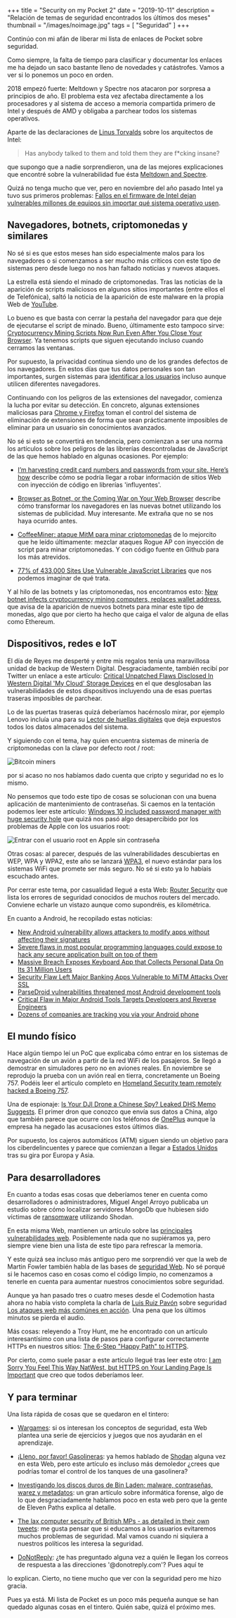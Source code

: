 +++
title = "Security on my Pocket 2"
date = "2019-10-11"
description = "Relación de temas de seguridad encontrados los últimos dos meses"
thumbnail = "/images/noimage.jpg"
tags = [ "Seguridad" ]
+++

 Continúo con mi afán de liberar mi lista de enlaces de Pocket sobre seguridad.
 
Como siempre, la falta de tiempo para clasificar y documentar los enlaces me ha dejado un saco bastante lleno de novedades
y catástrofes. Vamos a ver si lo ponemos un poco en orden.
 	
2018 empezó fuerte: Meltdown y Spectre nos atacaron por sorpresa a principios de año. El problema esta vez afectaba directamente
a los procesadores y al sistema de acceso a memoria compartida primero de Intel y después de AMD y obligaba a parchear todos 
los sistemas operativos.
 	
Aparte de las declaraciones de [Linus Torvalds](https://techcrunch.com/2018/01/22/linus-torvalds-declares-intel-fix-for-meltdown-spectre-complete-and-utter-garbage/)
sobre los arquitectos de Intel:
 	
> Has anybody talked to them and told them they are f*cking insane?
 
que supongo que a nadie sorprendieron, una de las mejores explicaciones que encontré sobre la vulnerabilidad fue ésta
[Meltdown and Spectre](https://meltdownattack.com/).

Quizá no tenga mucho que ver, pero en noviembre del año pasado Intel ya tuvo sus primeros problemas:
[Fallos en el firmware de Intel dejan vulnerables millones de equipos sin importar qué sistema operativo usen](https://www.genbeta.com/seguridad/fallos-en-el-firmware-de-intel-dejan-vulnerables-millones-de-equipos-sin-importar-que-sistema-operativo-usen).

## Navegadores, botnets, criptomonedas y similares

No sé si es que estos meses han sido especialmente malos para los navegadores o si comenzamos a ser mucho más críticos con este
tipo de sistemas pero desde luego no nos han faltado noticias y nuevos ataques.
	
La estrella está siendo el minado de criptomonedas. Tras las noticias de la aparición de scripts maliciosos en algunos sitios
importantes (entre ellos el de Telefónica), saltó la noticia de la aparición de este malware en la propia
Web de [YouTube](https://arstechnica.com/information-technology/2018/01/now-even-youtube-serves-ads-with-cpu-draining-cryptocurrency-miners/).
	
Lo bueno es que basta con cerrar la pestaña del navegador para que deje de ejecutarse el script de minado. Bueno, últimamente
esto tampoco sirve: [Cryptocurrency Mining Scripts Now Run Even After You Close Your Browser](https://thehackernews.com/2017/11/cryptocurrency-mining-javascript.html).
Ya tenemos scripts que siguen ejecutando incluso cuando cerramos las ventanas.
	
Por supuesto, la privacidad continua siendo uno de los grandes defectos de los navegadores. En estos días que tus datos
personales son tan importantes, surgen sistemas para
[identificar a los usuarios](http://www.microsiervos.com/archivo/seguridad/sitios-web-identificar-usuarios.html) incluso aunque utilicen diferentes navegadores.

Continuando con los peligros de las extensiones del navegador, comienza la lucha por evitar su detección. En concreto, algunas
extensiones maliciosas para [Chrome y Firefox](https://www.neowin.net/news/rogue-extensions-that-hijack-chrome--firefox-are-near-impossible-to-remove) 
toman el control del sistema de eliminación de extensiones de forma que sean prácticamente imposibles de eliminar para un usuario sin conocimientos avanzados.
	
No sé si esto se convertirá en tendencia, pero comienzan a ser una norma los artículos sobre los peligros de las librerías
descontroladas de JavaScript de las que hemos hablado en algunas ocasiones. Por ejemplo:
	
* [I’m harvesting credit card numbers and passwords from your site. Here’s how](https://hackernoon.com/im-harvesting-credit-card-numbers-and-passwords-from-your-site-here-s-how-9a8cb347c5b5) 
describe cómo se podría llegar a robar información de sitios Web con inyección de código en librerías 'influyentes'.

* [Browser as Botnet, or the Coming War on Your Web Browser](https://medium.com/@brannondorsey/browser-as-botnet-or-the-coming-war-on-your-web-browser-be920c4f718) 
describe cómo transformar los navegadores en las nuevas botnet utilizando los sistemas de publicidad. Muy interesante. Me extraña que no se nos haya ocurrido antes.
	
* [CoffeeMiner: ataque MitM para minar criptomonedas](https://blog.segu-info.com.ar/2018/01/coffeeminer-ataque-mitm-para-minar.html) 
de lo mejorcito que he leído últimamente: mezclar ataques Rogue AP con inyección de script para minar criptomonedas. Y con código fuente en Github para los
más atrevidos.
	
* [77% of 433,000 Sites Use Vulnerable JavaScript Libraries](https://snyk.io/blog/77-percent-of-sites-still-vulnerable/) 
que nos podemos imaginar de qué trata.
		
Y al hilo de las botnets y las criptomonedas, nos encontramos esto:
[New botnet infects cryptocurrency mining computers, replaces wallet address](https://arstechnica.com/information-technology/2018/01/in-the-wild-malware-preys-on-computers-dedicated-to-mining-cryptocurrency/), 
que avisa de la aparición de nuevos botnets para minar este tipo de monedas, algo que por cierto ha hecho que caiga el valor de alguna de ellas
como Ethereum.
 	
## Dispositivos, redes e IoT

El día de Reyes me desperté y entre mis regalos tenía una maravillosa unidad de backup de Western Digital. Desgraciadamente,
también recibí por Twitter un enlace a este artículo: 
[Critical Unpatched Flaws Disclosed In Western Digital 'My Cloud' Storage Devices](https://thehackernews.com/2018/01/western-digital-mycloud.html) 
en el que desglosaban las vulnerabilidades de estos dispositivos incluyendo una de esas puertas traseras imposibles de parchear.
	
Lo de las puertas traseras quizá deberíamos hacérnoslo mirar, por ejemplo Lenovo incluía una para su 
[Lector de huellas digitales](http://www.theregister.co.uk/2018/01/26/lenovo_thinkpad_fingerprint_manager_vulnerability/) 
que deja expuestos todos los datos almacenados del sistema.
		
Y siguiendo con el tema, hay quien encuentra sistemas de minería de criptomonedas con la clave por defecto root / root:

![Bitcoin miners](/blog/articles/seguridad/security-on-my-pocket-2/bitcoin-miners.jpg "Bitcoin miners")

por si acaso no nos habíamos dado cuenta que cripto y seguridad no es lo mismo.

No pensemos que todo este tipo de cosas se solucionan con una buena aplicación de mantenimiento de contraseñas. Si caemos
en la tentación podemos leer este artículo:
[Windows 10 included password manager with huge security hole](https://www.engadget.com/2017/12/16/windows-10-bundled-password-manager-had-security-flaw/) 
que quizá nos pasó algo desapercibido por los problemas de Apple con los usuarios root:
	
![Entrar con el usuario root en Apple sin contraseña](/blog/articles/seguridad/security-on-my-pocket-2/root-apple.jpg "Entrar con el usuario root en Apple sin contraseña")
	
Otras cosas: al parecer, después de las vulnerabilidades descubiertas en WEP, WPA y WPA2, este año se lanzará
[WPA3](https://www.engadget.com/2018/01/08/wifi-alliance-wpa3-standard/), el nuevo estándar
para los sistemas WiFi que promete ser más seguro. No sé si esto ya lo habíais escuchado antes.
	
Por cerrar este tema, por casualidad llegué a esta Web: [Router Security]({https://routersecurity.org/bugs.php)
que lista los errores de seguridad conocidos de muchos routers del mercado. Conviene echarle un vistazo aunque como supondréis, es kilométrica.
	
En cuanto a Android, he recopilado estas noticias:

* [New Android vulnerability allows attackers to modify apps without affecting their signatures](https://www.guardsquare.com/en/blog/new-android-vulnerability-allows-attackers-modify-apps-without-affecting-their-signatures)
* [Severe flaws in most popular programming languages could expose to hack any secure application built on top of them](http://securityaffairs.co/wordpress/66556/hacking/flaws-programming-languages-fuzzing.html)
* [Massive Breach Exposes Keyboard App that Collects Personal Data On Its 31 Million Users](https://thehackernews.com/2017/12/keyboard-data-breach.html)
* [Security Flaw Left Major Banking Apps Vulnerable to MiTM Attacks Over SSL](https://thehackernews.com/2017/12/mitm-ssl-pinning-hostname.html)
* [ParseDroid vulnerabilities threatened most Android development tools](https://www.developer-tech.com/news/2017/dec/07/parsedroid-vulnerabilities-threatened-most-android-development-tools/)
* [Critical Flaw in Major Android Tools Targets Developers and Reverse Engineers](https://thehackernews.com/2017/12/android-development-tools.html)
* [Dozens of companies are tracking you via your Android phone](https://medium.com/@dallincrump/dozens-of-companies-youve-never-heard-of-are-tracking-you-via-your-android-phone-d178c34ebc32)

## El mundo físico

Hace algún tiempo leí un PoC que explicaba cómo entrar en los sistemas de navegación de un avión a partir de la red WiFi de los pasajeros.
Se llegó a demostrar en simuladores pero no en aviones reales. En noviembre se reprodujo la prueba con un avión real en tierra,
concretamente un Boeing 757. Podéis leer el artículo completo en 
[Homeland Security team remotely hacked a Boeing 757](https://www.csoonline.com/article/3236721/security/homeland-security-team-remotely-hacked-a-boeing-757.amp.html).
		
Una de espionaje: [Is Your DJI Drone a Chinese Spy? Leaked DHS Memo Suggests](https://thehackernews.com/2017/12/dji-drone-china-spying.html). 
El primer dron que conozco que envía sus datos a China, algo que también parece que ocurre con los teléfonos de
[OnePlus](http://bgr.com/2018/01/26/oneplus-data-collection-clipboard-app/) aunque la empresa ha negado las acusaciones estos últimos días.	

Por supuesto, los cajeros automáticos (ATM) siguen siendo un objetivo para los ciberdelincuentes y parece que
comienzan a llegar a [Estados Unidos](https://krebsonsecurity.com/2018/01/first-jackpotting-attacks-hit-u-s-atms/)
tras su gira por Europa y Asia.	

## Para desarrolladores
 
En cuanto a todas esas cosas que deberíamos tener en cuenta como desarrolladores o administradores, 
Miguel Angel Arroyo publicaba un estudio sobre cómo localizar servidores MongoDb que hubiesen sido víctimas de 
[ransomware](https://hacking-etico.com/2017/03/01/ransomware-en-mongodb/) utilizando Shodan.
 	
En esta misma Web, mantienen un artículo sobre las [principales vulnerabilidades web](https://hacking-etico.com/2017/04/04/las-principales-vulnerabilidades-web). 
Posiblemente nada que no supiéramos ya, pero siempre viene bien una lista de este tipo para refrescar la memoria.

Y este quizá sea incluso más antiguo pero me sorprendió ver que la web de Martin Fowler también habla de las bases de 
[seguridad Web](https://martinfowler.com/articles/web-security-basics.html). No 
sé porqué si le hacemos caso en cosas como el código limpio, no comenzamos a tenerle en cuenta para aumentar
nuestros conocimientos sobre seguridad.
	
Aunque ya han pasado tres o cuatro meses desde el Codemotion hasta ahora no había visto completa la charla de
[Luis Ruiz Pavón](https://twitter.com/luisruizpavon) sobre seguridad 
[Los ataques web más comúnes en acción](https://www.youtube.com/watch?v=VsDyHANVmcQ&feature=youtu.be). 
Una pena que los últimos minutos se pierda el audio.

Más cosas: releyendo a Troy Hunt, me he encontrado con un artículo interesantísimo con una lista de pasos para configurar 
correctamente HTTPs en nuestros sitios: [The 6-Step "Happy Path" to HTTPS](https://www.troyhunt.com/the-6-step-happy-path-to-https/).
	
Por cierto, como suele pasar a este artículo llegué tras leer este otro:
[I am Sorry You Feel This Way NatWest, but HTTPS on Your Landing Page Is Important](https://www.troyhunt.com/im-sorry-you-feel-this-way-natwest-but-https-on-your-landing-page-is-important/) 
que creo que todos deberíamos leer.
 	
## Y para terminar

Una lista rápida de cosas que se quedaron en el tintero:


* [Wargames](http://overthewire.org/wargames/): si os interesan los conceptos de seguridad, esta Web plantea una serie de ejercicios 
y juegos que nos ayudarán en el aprendizaje.

* [¡Lleno, por favor! Gasolineras](https://hacking-etico.com/2017/01/27/lleno-favor-gasolineras):
ya hemos hablado de [Shodan](/blog/articles/seguridad/hallazgos-shodan) 
alguna vez en esta Web, pero este artículo es incluso más demoledor ¿crees que podrías tomar el control de los tanques de una gasolinera?		

* [Investigando los discos duros de Bin Laden: malware, contraseñas, warez y metadatos](http://blog.elevenpaths.com/2017/11/investigando-los-discos-duros-de-bin.html): 
un gran artículo sobre informática forense, algo de lo que desgraciadamente hablamos poco en esta web pero que la gente de Eleven Paths
explica al detalle.

* [The lax computer security of British MPs - as detailed in their own tweets](https://www.grahamcluley.com/lax-computer-security-british-mps-detailed-tweets/): 
me gusta pensar que si educamos a los usuarios evitaremos muchos problemas de seguridad. Mal vamos cuando ni siquiera a nuestros políticos les interesa la seguridad.

* [DoNotReply](http://www.microsiervos.com/archivo/seguridad/historia-donotreply-com.html):
¿te has preguntado alguna vez a quién le llegan los correos de respuesta a las direcciones '@donotreply.com'? Pues aquí te

lo explican. Cierto, no tiene mucho que ver con la seguridad pero me hizo gracia.
	
Pues ya está. Mi lista de Pocket es un poco más pequeña aunque se han quedado algunas cosas en el tintero. Quién sabe, quizá el próximo mes.